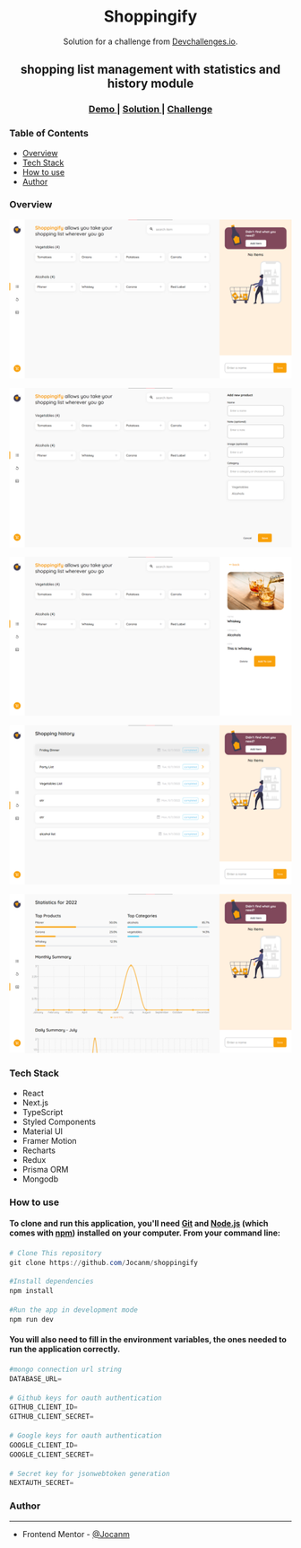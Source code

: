 <h1 align="center">Shoppingify</h1>

<div align="center">
   Solution for a challenge from  <a href="http://devchallenges.io" target="_blank">Devchallenges.io</a>.
</div>

<h2 align="center">
   shopping list management with statistics and history module
</h2>

<div align="center">
  <h3>
    <a target="_blank" href="https://shoppingify.shop">
      Demo
    </a>
    <span> | </span>
    <a target="_blank" href="https://devchallenges.io/solutions/ZibaHiBRLPnTQjoO4pQr">
      Solution
    </a>
    <span> | </span>
    <a target="_blank" href="https://devchallenges.io/challenges/mGd5VpbO4JnzU6I9l96x">
      Challenge
    </a>
  </h3>
</div>

### Table of Contents

- [Overview](#overview)
- [Tech Stack](#tech-stack)
- [How to use](#how-to-use)
- [Author](#author)

### Overview

![Untitled](public/screenshots/Untitled.png)

![Untitled](public/screenshots/Untitled%201.png)

![Untitled](public/screenshots/Untitled%202.png)

![Untitled](public/screenshots/Untitled%203.png)

![Untitled](public/screenshots/Untitled%204.png)

### Tech Stack

- React
- Next.js
- TypeScript
- Styled Components
- Material UI
- Framer Motion
- Recharts
- Redux
- Prisma ORM
- Mongodb

### How to use

#### To clone and run this application, you'll need [Git](https://git-scm.com/) and [Node.js](https://nodejs.org/en/download/) (which comes with [npm](http://npmjs.com/)) installed on your computer. From your command line:

```powershell
# Clone This repository
git clone https://github.com/Jocanm/shoppingify

#Install dependencies
npm install 

#Run the app in development mode
npm run dev
```

#### You will also need to fill in the environment variables, the ones needed to run the application correctly.

```powershell
#mongo connection url string
DATABASE_URL= 

# Github keys for oauth authentication
GITHUB_CLIENT_ID=
GITHUB_CLIENT_SECRET=

# Google keys for oauth authentication
GOOGLE_CLIENT_ID=
GOOGLE_CLIENT_SECRET=

# Secret key for jsonwebtoken generation
NEXTAUTH_SECRET=
```

### Author
---

- Frontend Mentor - [@Jocanm](https://devchallenges.io/portfolio/Jocanm)